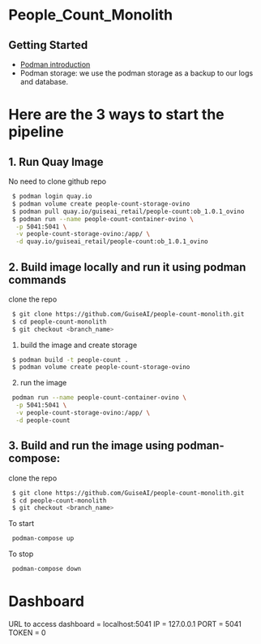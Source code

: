 # People_Count_Monolith 

## Getting Started
- [Podman introduction](https://docs.google.com/document/d/1xCdkYFhxJZ0CFcx8qAWM4bllG80WI3mCfBJfB-kdIKI/edit?usp=sharing)
- Podman storage: we use the podman storage as a backup to our logs and database.

# Here are the 3 ways to start the pipeline

## 1. Run Quay Image

No need to clone github repo

```sh
 $ podman login quay.io
 $ podman volume create people-count-storage-ovino
 $ podman pull quay.io/guiseai_retail/people-count:ob_1.0.1_ovino
 $ podman run --name people-count-container-ovino \
  -p 5041:5041 \
  -v people-count-storage-ovino:/app/ \
  -d quay.io/guiseai_retail/people-count:ob_1.0.1_ovino
```

## 2. Build image locally and run it using podman commands

clone the repo
```sh
 $ git clone https://github.com/GuiseAI/people-count-monolith.git
 $ cd people-count-monolith
 $ git checkout <branch_name>
```

1. build the image and create storage
```sh
 $ podman build -t people-count .
 $ podman volume create people-count-storage-ovino
```

2. run the image
```sh
 podman run --name people-count-container-ovino \
  -p 5041:5041 \
  -v people-count-storage-ovino:/app/ \
  -d people-count
```

## 3. Build and run the image using podman-compose:

clone the repo
```sh
 $ git clone https://github.com/GuiseAI/people-count-monolith.git
 $ cd people-count-monolith
 $ git checkout <branch_name>
```

To start
```sh
 podman-compose up
```

To stop
```sh
 podman-compose down
```

# Dashboard

URL to access dashboard = localhost:5041
IP = 127.0.0.1
PORT = 5041
TOKEN = 0 
